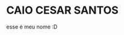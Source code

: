 <h1>CAIO CESAR SANTOS</h1>
<body>
<p>esse é meu nome :D</p>
</body>

<!---
Magrelaio/Magrelaio is a ✨ special ✨ repository because its `README.md` (this file) appears on your GitHub profile.
You can click the Preview link to take a look at your changes.
--->
